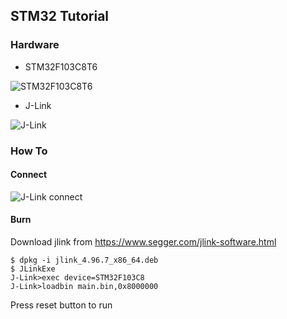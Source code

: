 ## STM32 Tutorial

### Hardware

* STM32F103C8T6

![STM32F103C8T6](http://gd4.alicdn.com/imgextra/i4/87224073/T2Elr3XutaXXXXXXXX_!!87224073.jpg)

* J-Link

![J-Link](http://www.positive-one.com/images/SEGGER/Segger_jlink.jpg)

### How To

#### Connect

![J-Link connect](http://gd1.alicdn.com/imgextra/i1/87224073/T2Uuf4XE8XXXXXXXXX_!!87224073.jpg)

#### Burn

Download jlink from https://www.segger.com/jlink-software.html

    $ dpkg -i jlink_4.96.7_x86_64.deb
    $ JLinkExe
    J-Link>exec device=STM32F103C8
    J-Link>loadbin main.bin,0x8000000

Press reset button to run
